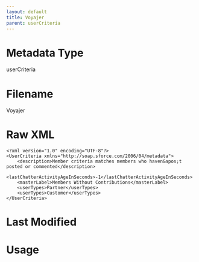 ```yaml
---
layout: default
title: Voyajer
parent: userCriteria
---
```

# Metadata Type
userCriteria


# Filename 
Voyajer


# Raw XML
```
<?xml version="1.0" encoding="UTF-8"?>
<UserCriteria xmlns="http://soap.sforce.com/2006/04/metadata">
    <description>Member criteria matches members who haven&apos;t  posted or commented</description>
    <lastChatterActivityAgeInSeconds>-1</lastChatterActivityAgeInSeconds>
    <masterLabel>Members Without Contributions</masterLabel>
    <userTypes>Partner</userTypes>
    <userTypes>Customer</userTypes>
</UserCriteria>
```


# Last Modified


# Usage
